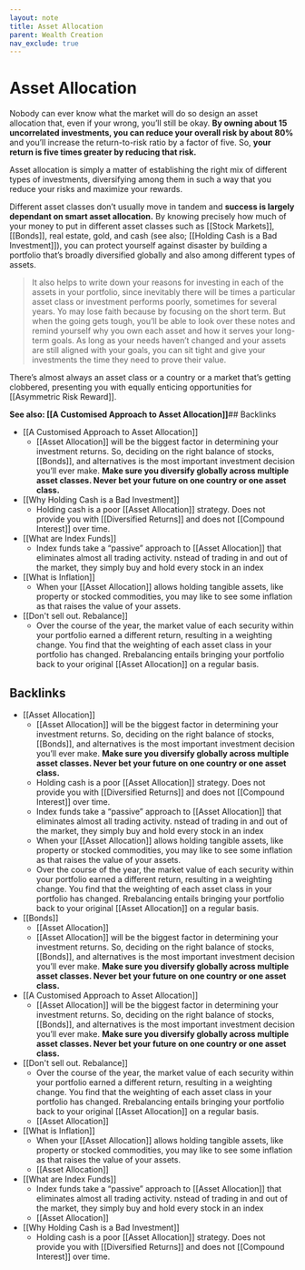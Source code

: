 ```yaml
---
layout: note
title: Asset Allocation
parent: Wealth Creation
nav_exclude: true
---
```


# Asset Allocation
Nobody can ever know what the market will do so design an asset allocation that, even if your wrong, you’ll still be okay. **By owning about 15 uncorrelated investments, you can reduce your overall risk by about 80%** and you’ll increase the return-to-risk ratio by a factor of five. So, **your return is five times greater by reducing that risk.**

Asset allocation is simply a matter of establishing the right mix of different types of investments, diversifying among them in such a way that you reduce your risks and maximize your rewards.

Different asset classes don’t usually move in tandem and **success is largely dependant on smart asset allocation.** By knowing precisely how much of your money to put in different asset classes such as [[Stock Markets]], [[Bonds]], real estate, gold, and cash (see also; [[Holding Cash is a Bad Investment]]), you can protect yourself against disaster by building a portfolio that’s broadly diversified globally and also among different types of assets.

> It also helps to write down your reasons for investing in each of the assets in your portfolio, since inevitably there will be times a particular asset class or investment performs poorly, sometimes for several years. Yo may lose faith because by focusing on the short term. But when the going gets tough, you’ll be able to look over these notes and remind yourself why you own each asset and how it serves your long-term goals. As long as your needs haven’t changed and your assets are still aligned with your goals, you can sit tight and give your investments the time they need to prove their value.

There’s almost always an asset class or a country or a market that’s getting clobbered, presenting you with equally enticing opportunities for [[Asymmetric Risk Reward]].

**See also: [[A Customised Approach to Asset Allocation]]**## Backlinks
* [[A Customised Approach to Asset Allocation]]
	* [[Asset Allocation]] will be the biggest factor in determining your investment returns. So, deciding on the right balance of stocks, [[Bonds]], and alternatives is the most important investment decision you’ll ever make. **Make sure you diversify globally across multiple asset classes. Never bet your future on one country or one asset class.**
* [[Why Holding Cash is a Bad Investment]]
	* Holding cash is a poor [[Asset Allocation]] strategy. Does not provide you with [[Diversified Returns]] and does not [[Compound Interest]] over time. 
* [[What are Index Funds]]
	* Index funds take a “passive” approach to [[Asset Allocation]] that eliminates almost all trading activity. nstead of trading in and out of the market, they simply buy and hold every stock in an index
* [[What is Inflation]]
	* When your [[Asset Allocation]] allows holding tangible assets, like property or stocked commodities, you may like to see some inflation as that raises the value of your assets.
* [[Don't sell out. Rebalance]]
	* Over the course of the year, the market value of each security within your portfolio earned a different return, resulting in a weighting change. You find that the weighting of each asset class in your portfolio has changed. Rrebalancing entails bringing your portfolio back to your original [[Asset Allocation]] on a regular basis.

## Backlinks
* [[Asset Allocation]]
	* [[Asset Allocation]] will be the biggest factor in determining your investment returns. So, deciding on the right balance of stocks, [[Bonds]], and alternatives is the most important investment decision you’ll ever make. **Make sure you diversify globally across multiple asset classes. Never bet your future on one country or one asset class.**
	* Holding cash is a poor [[Asset Allocation]] strategy. Does not provide you with [[Diversified Returns]] and does not [[Compound Interest]] over time. 
	* Index funds take a “passive” approach to [[Asset Allocation]] that eliminates almost all trading activity. nstead of trading in and out of the market, they simply buy and hold every stock in an index
	* When your [[Asset Allocation]] allows holding tangible assets, like property or stocked commodities, you may like to see some inflation as that raises the value of your assets.
	* Over the course of the year, the market value of each security within your portfolio earned a different return, resulting in a weighting change. You find that the weighting of each asset class in your portfolio has changed. Rrebalancing entails bringing your portfolio back to your original [[Asset Allocation]] on a regular basis.
* [[Bonds]]
	* [[Asset Allocation]]
	* [[Asset Allocation]] will be the biggest factor in determining your investment returns. So, deciding on the right balance of stocks, [[Bonds]], and alternatives is the most important investment decision you’ll ever make. **Make sure you diversify globally across multiple asset classes. Never bet your future on one country or one asset class.**
* [[A Customised Approach to Asset Allocation]]
	* [[Asset Allocation]] will be the biggest factor in determining your investment returns. So, deciding on the right balance of stocks, [[Bonds]], and alternatives is the most important investment decision you’ll ever make. **Make sure you diversify globally across multiple asset classes. Never bet your future on one country or one asset class.**
* [[Don't sell out. Rebalance]]
	* Over the course of the year, the market value of each security within your portfolio earned a different return, resulting in a weighting change. You find that the weighting of each asset class in your portfolio has changed. Rrebalancing entails bringing your portfolio back to your original [[Asset Allocation]] on a regular basis.
	* [[Asset Allocation]]
* [[What is Inflation]]
	* When your [[Asset Allocation]] allows holding tangible assets, like property or stocked commodities, you may like to see some inflation as that raises the value of your assets.
	* [[Asset Allocation]]
* [[What are Index Funds]]
	* Index funds take a “passive” approach to [[Asset Allocation]] that eliminates almost all trading activity. nstead of trading in and out of the market, they simply buy and hold every stock in an index
	* [[Asset Allocation]]
* [[Why Holding Cash is a Bad Investment]]
	* Holding cash is a poor [[Asset Allocation]] strategy. Does not provide you with [[Diversified Returns]] and does not [[Compound Interest]] over time. 

